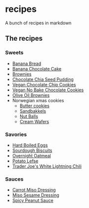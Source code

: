 # recipes

A bunch of recipes in markdown

## The recipes

### Sweets

- [Banana Bread](md/banana-bread.md)
- [Banana Chocolate Cake](md/banana-chocolate-cake.md)
- [Brownies](md/brownies.md)
- [Chocolate Chia Seed Pudding](md/chocolate-chia-seed-pudding.md)
- [Vegan Chocolate Chip Cookies](md/vegan-chocolate-chip-cookies.md)
- [Vegan No Bake Chocolate Cookies](md/vegan-no-bake-chocolate-cookies.md)
- [Olive Oil Brownies](md/olive-oil-brownies.md)
- Norwegian xmas cookies
  - [Butter cookies](md/butter-cookies.md)
  - [Sandbakkels](md/sandbakkels.md)
  - [Nut Balls](md/nut-balls.md)
  - [Cream Wafers](md/cream-wafers.md)

### Savories

- [Hard Boiled Eggs](md/hard-boiled-eggs.md)
- [Sourdough Biscuits](md/sourdough-biscuits.md)
- [Overnight Oatmeal](md/overnight-oatmeal.md)
- [Potato Lefse](md/potato-lefse.md)
- [Trader Joe's White Lightning Chili](md/white-lightning-chili.md)

### Sauces

- [Carrot Miso Dressing](md/carrot-miso-dressing.md)
- [Miso Sesame Dressing](md/miso-sesame-dressing.md)
- [Spicy Peanut Sauce](md/spicy-peanut-sauce.md)

